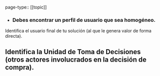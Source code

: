 page-type:: [[topic]]
- ### Debes encontrar un perfil de usuario que sea homogéneo.

Identifica el usuario final de tu solución (al que le genera valor de forma directa).

Identifica la Unidad de Toma de Decisiones (otros actores involucrados en la decisión de compra).
  - 


